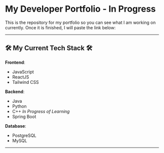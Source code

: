 # My Developer Portfolio - In Progress
This is the repository for my portfolio so you can see what I am working on currently. Once it is finished, I will paste the link below:

---

## 🛠️ My Current Tech Stack 🛠️

**Frontend**:  
- JavaScript
- ReactJS
- Tailwind CSS

**Backend**:  
- Java
- Python
- C++ *In Progress of Learning*
- Spring Boot  

**Database**:  
- PostgreSQL
- MySQL

---